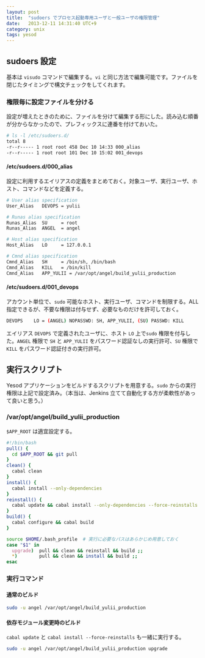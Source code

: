 ```yaml
---
layout: post
title:  "sudoers でプロセス起動専用ユーザと一般ユーザの権限管理"
date:   2013-12-11 14:31:40 UTC+9
category: unix
tags: yesod
---
```


## sudoers 設定

基本は `visudo` コマンドで編集する。`vi` と同じ方法で編集可能です。ファイルを閉じたタイミングで構文チェックをしてくれます。

### 権限毎に設定ファイルを分ける

設定が増えたときのために、ファイルを分けて編集する形にした。読み込む順番が分からなかったので、プレフィックスに連番を付けておいた。

```sh
# ls -l /etc/sudoers.d/
total 8
-r--r----- 1 root root 458 Dec 10 14:33 000_alias
-r--r----- 1 root root 101 Dec 10 15:02 001_devops
```

#### /etc/sudoers.d/000_alias

設定に利用するエイリアスの定義をまとめておく。対象ユーザ、実行ユーザ、ホスト、コマンドなどを定義する。

```sh
# User alias specification
User_Alias   DEVOPS = yulii

# Runas alias specification
Runas_Alias  SU     = root
Runas_Alias  ANGEL  = angel

# Host alias specification
Host_Alias   LO     = 127.0.0.1

# Cmnd alias specification
Cmnd_Alias   SH     = /bin/sh, /bin/bash
Cmnd_Alias   KILL   = /bin/kill
Cmnd_Alias   APP_YULII = /var/opt/angel/build_yulii_production
```

#### /etc/sudoers.d/001_devops

アカウント単位で、`sudo` 可能なホスト、実行ユーザ、コマンドを制限する。ALL 指定できるが、不要な権限は付与せず、必要なものだけを許可しておく。

```sh
DEVOPS    LO = (ANGEL) NOPASSWD: SH, APP_YULII, (SU) PASSWD: KILL
```

エイリアス `DEVOPS` で定義されたユーザに、ホスト `LO` 上で`sudo` 権限を付与した。`ANGEL` 権限で `SH` と `APP_YULII` をパスワード認証なしの実行許可、`SU` 権限で `KILL` をパスワード認証付きの実行許可。

## 実行スクリプト

Yesod アプリケーションをビルドするスクリプトを用意する。`sudo` からの実行権限は上記で設定済み。（本当は、Jenkins 立てて自動化する方が柔軟性があって良いと思う。）

### /var/opt/angel/build_yulii_production

`$APP_ROOT` は適宜設定する。

```sh
#!/bin/bash
pull() {
  cd $APP_ROOT && git pull
}
clean() {
  cabal clean
}
install() {
  cabal install --only-dependencies
}
reinstall() {
  cabal update && cabal install --only-dependencies --force-reinstalls
}
build() {
  cabal configure && cabal build
}

source $HOME/.bash_profile  # 実行に必要なパスはあらかじめ用意しておく
case "$1" in
  upgrade)  pull && clean && reinstall && build ;;
  *)        pull && clean && install && build ;;
esac
```

### 実行コマンド

#### 通常のビルド

```sh
sudo -u angel /var/opt/angel/build_yulii_production
```

#### 依存モジュール変更時のビルド

`cabal update` と `cabal install --force-reinstalls` も一緒に実行する。

```sh
sudo -u angel /var/opt/angel/build_yulii_production upgrade
```

